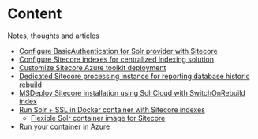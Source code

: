 # Content
Notes, thoughts and articles

* [Configure BasicAuthentication for Solr provider with Sitecore][1]
* [Configure Sitecore indexes for centralized indexing solution][2]
* [Customize Sitecore Azure toolkit deployment][3]
* [Dedicated Sitecore processing instance for reporting database historic rebuild][4]
* [MSDeploy Sitecore installation using SolrCloud with SwitchOnRebuild index][5]
* [Run Solr + SSL in Docker container with Sitecore indexes][6]
  * [Flexible Solr container image for Sitecore][7]
* [Run your container in Azure][8]

[1]: https://github.com/ivansharamok/Content/blob/master/articles/configure-basicauth-for-solr-provider.md
[2]: https://github.com/ivansharamok/Content/blob/master/articles/configure-Sitecore-indexes-for-centralized-indexing-solution.md
[3]: https://github.com/ivansharamok/Content/blob/master/articles/customize-sitecore-azuretoolkit-deployment.md
[4]: https://github.com/ivansharamok/Content/blob/master/articles/dedicated-sitecore-processing-instance-for-reportingdb-historic-rebuild.md
[5]: https://github.com/ivansharamok/Content/blob/master/articles/script-sitecore-installation-using-solrcloud-with-switchonrebuild-index.md
[6]: ./articles/run-solr+ssl-in-docker-container-with-sitecore-indexes.md
[7]: ./articles/flexible-solr-container-image-for-sitecore.md
[8]: ./articles/run-your-container-in-azure.md